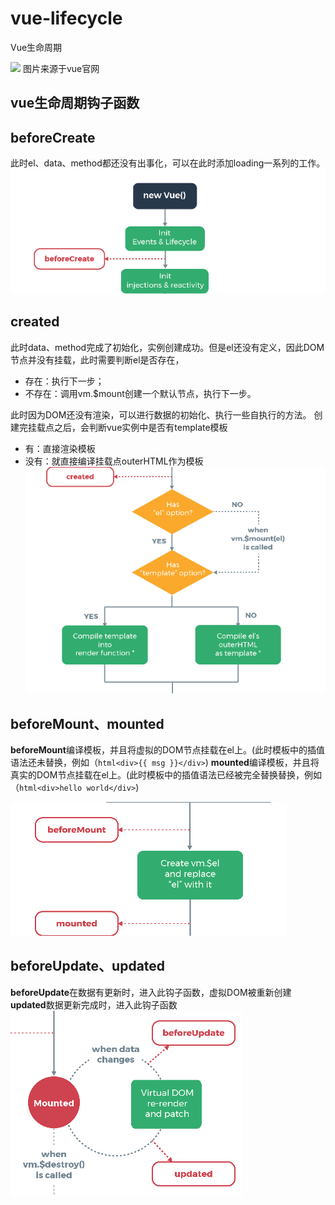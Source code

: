 # vue-lifecycle
Vue生命周期

![](https://cn.vuejs.org/images/lifecycle.png)
图片来源于vue官网

## vue生命周期钩子函数

## beforeCreate
此时el、data、method都还没有出事化，可以在此时添加loading一系列的工作。
![](img/befCre.png)

## created
此时data、method完成了初始化，实例创建成功。但是el还没有定义，因此DOM节点并没有挂载，此时需要判断el是否存在，
* 存在：执行下一步；
* 不存在：调用vm.$mount创建一个默认节点，执行下一步。

此时因为DOM还没有渲染，可以进行数据的初始化、执行一些自执行的方法。
创建完挂载点之后，会判断vue实例中是否有template模板

* 有：直接渲染模板
* 没有：就直接编译挂载点outerHTML作为模板
![](img/created.png)

## beforeMount、mounted

**beforeMount**编译模板，并且将虚拟的DOM节点挂载在el上。(此时模板中的插值语法还未替换，例如（```html<div>{{ msg }}</div>```)
**mounted**编译模板，并且将真实的DOM节点挂载在el上。(此时模板中的插值语法已经被完全替换替换，例如（```html<div>hello world</div>```)

![](img/mounted.png)

## beforeUpdate、updated

**beforeUpdate**在数据有更新时，进入此钩子函数，虚拟DOM被重新创建
**updated**数据更新完成时，进入此钩子函数
![](img/updated.png)
